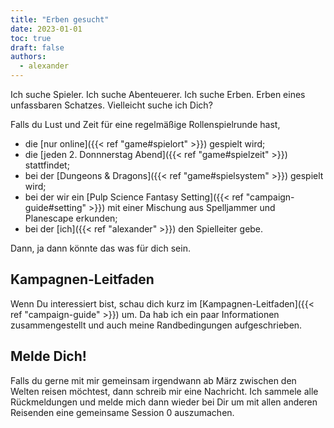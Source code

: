 ```yaml
---
title: "Erben gesucht"
date: 2023-01-01
toc: true
draft: false
authors:
  - alexander
---
```


Ich suche Spieler. Ich suche Abenteuerer. Ich suche Erben. Erben eines unfassbaren Schatzes. Vielleicht suche ich Dich?

Falls du Lust und Zeit für eine regelmäßige Rollenspielrunde hast,

* die [nur online]({{< ref "game#spielort" >}}) gespielt wird;
* die [jeden 2. Donnnerstag Abend]({{< ref "game#spielzeit" >}}) stattfindet;
* bei der [Dungeons & Dragons]({{< ref "game#spielsystem" >}}) gespielt wird;
* bei der wir ein [Pulp Science Fantasy Setting]({{< ref "campaign-guide#setting" >}}) mit einer Mischung aus Spelljammer und Planescape erkunden;
* bei der [ich]({{< ref "alexander" >}}) den Spielleiter gebe.

Dann, ja dann könnte das was für dich sein.

## Kampagnen-Leitfaden

Wenn Du interessiert bist, schau dich kurz im [Kampagnen-Leitfaden]({{< ref "campaign-guide" >}}) um. Da hab ich ein paar Informationen zusammengestellt und auch meine Randbedingungen aufgeschrieben.

## Melde Dich!

Falls du gerne mit mir gemeinsam irgendwann ab März zwischen den Welten reisen möchtest, dann schreib mir eine Nachricht. Ich sammele alle Rückmeldungen und melde mich dann wieder bei Dir um mit allen anderen Reisenden eine gemeinsame Session 0 auszumachen.